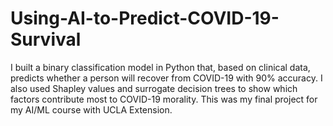 # Using-AI-to-Predict-COVID-19-Survival
I built a binary classification model in Python that, based on clinical data, predicts whether a person will recover from COVID-19 with 90% accuracy. I also used Shapley values and surrogate decision trees to show which factors contribute most to COVID-19 morality.  This was my final project for my AI/ML course with UCLA Extension.
